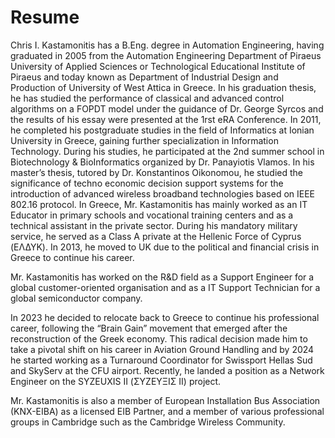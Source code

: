 # Resume
Chris I. Kastamonitis has a B.Eng. degree in Automation Engineering, having graduated in 2005 from the Automation Engineering Department of Piraeus University of Applied Sciences or Technological Educational Institute of Piraeus and today known as Department of Industrial Design and Production of University of West Attica in Greece. In his graduation thesis, he has studied the performance of classical and advanced control algorithms on a FOPDT model under the guidance of Dr. George Syrcos and the results of his essay were presented at the 1rst eRA Conference.
In 2011, he completed his postgraduate studies in the field of Informatics at Ionian University in Greece, gaining further specialization in Information Technology. During his studies, he participated at the 2nd summer school in Biotechnology & BioInformatics organized by Dr. Panayiotis Vlamos. In his master’s thesis, tutored by Dr. Konstantinos Oikonomou, he studied the significance of techno economic decision support systems for the introduction of advanced wireless broadband technologies based on IEEE 802.16 protocol.
In Greece, Mr. Kastamonitis has mainly worked as an IT Educator in primary schools and vocational training centers and as a technical assistant in the private sector. During his mandatory military service, he served as a Class A private at the Hellenic Force of Cyprus (ΕΛΔΥΚ).
In 2013, he moved to UK due to the political and financial crisis in Greece to continue his career.

Mr. Kastamonitis has worked on the R&D field as a Support Engineer for a global customer-oriented organisation and as a IT Support Technician for a global semiconductor company.

In 2023 he decided to relocate back to Greece to continue his professional career, following the “Brain Gain” movement that emerged after the reconstruction of the Greek economy. This radical decision made him to take a pivotal shift on his career in Aviation Ground Handling and by 2024 he started working as a Turnaround Coordinator for Swissport Hellas Sud and SkyServ at the CFU airport. Recently, he landed a position as a Network Engineer on the SYZEUXIS II (ΣΥΖΕΥΞΙΣ ΙΙ) project.

Mr. Kastamonitis is also a member of European Installation Bus Association (KNX-EIBA) as a licensed EIB Partner, and a member of various professional groups in Cambridge such as the Cambridge Wireless Community.
